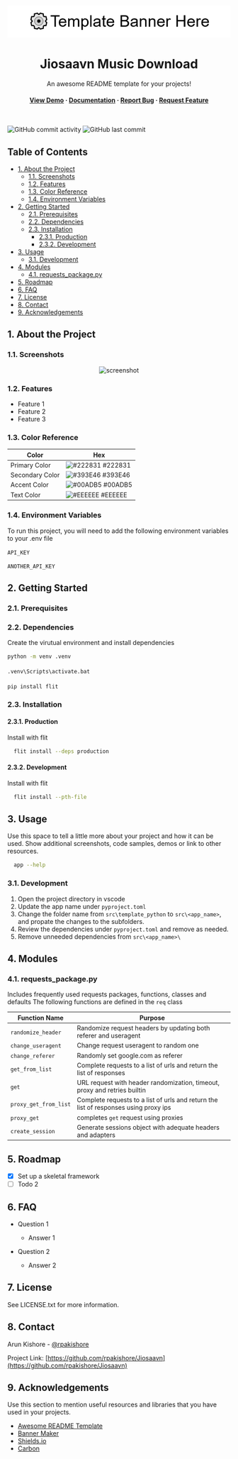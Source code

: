 <!--- Heading --->
<div align="center">
  <img src="assets/banner.png" alt="banner" width="auto" height="auto" />
  <h1>Jiosaavn Music Download</h1>
  <p>
    An awesome README template for your projects! 
  </p>
<h4>
    <a href="https://github.com/rpakishore/Jiosaavn/">View Demo</a>
  <span> · </span>
    <a href="https://github.com/rpakishore/Jiosaavn">Documentation</a>
  <span> · </span>
    <a href="https://github.com/rpakishore/Jiosaavn/issues/">Report Bug</a>
  <span> · </span>
    <a href="https://github.com/rpakishore/Jiosaavn/issues/">Request Feature</a>
  </h4>
</div>
<br />

![GitHub commit activity](https://img.shields.io/github/commit-activity/m/rpakishore/Jiosaavn)
![GitHub last commit](https://img.shields.io/github/last-commit/rpakishore/Jiosaavn)
<!-- Table of Contents -->
<h2>Table of Contents</h2>

- [1. About the Project](#1-about-the-project)
  - [1.1. Screenshots](#11-screenshots)
  - [1.2. Features](#12-features)
  - [1.3. Color Reference](#13-color-reference)
  - [1.4. Environment Variables](#14-environment-variables)
- [2. Getting Started](#2-getting-started)
  - [2.1. Prerequisites](#21-prerequisites)
  - [2.2. Dependencies](#22-dependencies)
  - [2.3. Installation](#23-installation)
    - [2.3.1. Production](#231-production)
    - [2.3.2. Development](#232-development)
- [3. Usage](#3-usage)
  - [3.1. Development](#31-development)
- [4. Modules](#4-modules)
  - [4.1. requests\_package.py](#41-requests_packagepy)
- [5. Roadmap](#5-roadmap)
- [6. FAQ](#6-faq)
- [7. License](#7-license)
- [8. Contact](#8-contact)
- [9. Acknowledgements](#9-acknowledgements)

<!-- About the Project -->
## 1. About the Project
<!-- Screenshots -->
### 1.1. Screenshots

<div align="center"> 
  <img src="https://placehold.co/600x400?text=Your+Screenshot+here" alt="screenshot" />
</div>

<!-- Features -->
### 1.2. Features

- Feature 1
- Feature 2
- Feature 3

<!-- Color Reference -->
### 1.3. Color Reference

| Color             | Hex                                                                |
| ----------------- | ------------------------------------------------------------------ |
| Primary Color | ![#222831](https://via.placeholder.com/10/222831?text=+) #222831 |
| Secondary Color | ![#393E46](https://via.placeholder.com/10/393E46?text=+) #393E46 |
| Accent Color | ![#00ADB5](https://via.placeholder.com/10/00ADB5?text=+) #00ADB5 |
| Text Color | ![#EEEEEE](https://via.placeholder.com/10/EEEEEE?text=+) #EEEEEE |

<!-- Env Variables -->
### 1.4. Environment Variables

To run this project, you will need to add the following environment variables to your .env file

`API_KEY`

`ANOTHER_API_KEY`

<!-- Getting Started -->
## 2. Getting Started

<!-- Prerequisites -->
### 2.1. Prerequisites

### 2.2. Dependencies

Create the virutual environment and install dependencies

```bash
python -m venv .venv

.venv\Scripts\activate.bat

pip install flit
```

<!-- Installation -->
### 2.3. Installation

#### 2.3.1. Production

Install with flit

```bash
  flit install --deps production
```

#### 2.3.2. Development

Install with flit

```bash
  flit install --pth-file
```

<!-- Usage -->
## 3. Usage

Use this space to tell a little more about your project and how it can be used. Show additional screenshots, code samples, demos or link to other resources.

```bash
  app --help
```

### 3.1. Development

1. Open the project directory in vscode
2. Update the app name under `pyproject.toml`
3. Change the folder name from `src\template_python` to `src\<app_name>`, and propate the changes to the subfolders.
4. Review the dependencies under `pyproject.toml` and remove as needed.
5. Remove unneeded dependencies from `src\<app_name>\`

## 4. Modules

### 4.1. requests_package.py

Includes frequently used requests packages, functions, classes and defaults
The following functions are defined in the `req` class

|Function Name| Purpose|
|-------------|--------|
|`randomize_header`|Randomize request headers by updating both referer and useragent|
|`change_useragent`|Change request useragent to random one|
|`change_referer`|Randomly set google.com as referer|
|`get_from_list`|Complete requests to a list of urls and return the list of responses|
|`get`|URL request with header randomization, timeout, proxy and retries builtin|
|`proxy_get_from_list`|Complete requests to a list of urls and return the list of responses using proxy ips|
|`proxy_get`|completes `get` request using proxies|
|`create_session`|Generate sessions object with adequate headers and adapters|

<!-- Roadmap -->
## 5. Roadmap

- [x] Set up a skeletal framework
- [ ] Todo 2

<!-- FAQ -->
## 6. FAQ

- Question 1
  - Answer 1

- Question 2
  - Answer 2

<!-- License -->
## 7. License

See LICENSE.txt for more information.

<!-- Contact -->
## 8. Contact

Arun Kishore - [@rpakishore](mailto:pypi@rpakishore.co.in)

Project Link: [https://github.com/rpakishore/Jiosaavn](https://github.com/rpakishore/Jiosaavn)

<!-- Acknowledgments -->
## 9. Acknowledgements

Use this section to mention useful resources and libraries that you have used in your projects.

- [Awesome README Template](https://github.com/Louis3797/awesome-readme-template/blob/main/README-WITHOUT-EMOJI.md)
- [Banner Maker](https://banner.godori.dev/)
- [Shields.io](https://shields.io/)
- [Carbon](https://carbon.now.sh/)